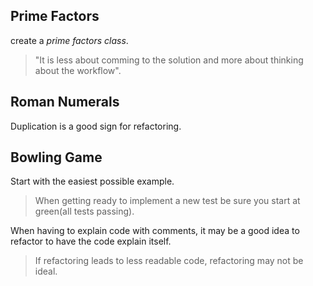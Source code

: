 ## Prime Factors

create a _prime factors class_.

>"It is less about comming to the solution and more about thinking about the workflow".

## Roman Numerals

Duplication is a good sign for refactoring.

## Bowling Game

Start with the easiest possible example.

> When getting ready to implement a new test be sure you start at green(all tests passing).

When having to explain code with comments, it may be a good idea to refactor to have the code explain itself.

> If refactoring leads to less readable code, refactoring may not be ideal.